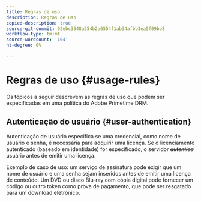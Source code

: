 ```yaml
---
title: Regras de uso
description: Regras de uso
copied-description: true
source-git-commit: 02ebc3548a254b2a6554f1ab34afbb3ea5f09bb8
workflow-type: tm+mt
source-wordcount: '104'
ht-degree: 0%

---
```


# Regras de uso {#usage-rules}

Os tópicos a seguir descrevem as regras de uso que podem ser especificadas em uma política do Adobe Primetime DRM.

## Autenticação do usuário {#user-authentication}

Autenticação de usuário especifica se uma credencial, como nome de usuário e senha, é necessária para adquirir uma licença. Se o licenciamento autenticado (baseado em identidade) for especificado, o servidor ~~_autentica_~~ usuário antes de emitir uma licença.

Exemplo de caso de uso: um serviço de assinatura pode exigir que um nome de usuário e uma senha sejam inseridos antes de emitir uma licença de conteúdo. Um DVD ou disco Blu-ray com cópia digital pode fornecer um código ou outro token como prova de pagamento, que pode ser resgatado para um download eletrônico.
